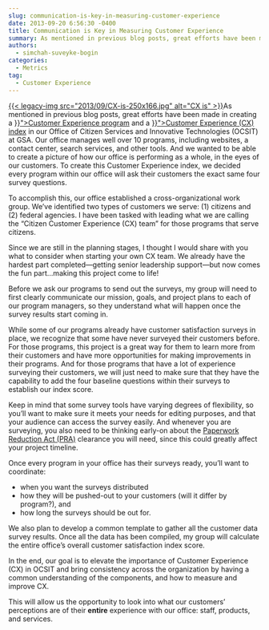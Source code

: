 ```yaml
---
slug: communication-is-key-in-measuring-customer-experience
date: 2013-09-20 6:56:30 -0400
title: Communication is Key in Measuring Customer Experience
summary: As mentioned in previous blog posts, great efforts have been made in creating a Customer Experience program and a Customer Experience (CX) index in our Office of Citizen Services and Innovative Technologies (OCSIT) at GSA. Our office manages well over 10 programs, including websites, a contact center, search services, and
authors:
  - simchah-suveyke-bogin
categories:
  - Metrics
tag:
  - Customer Experience
---
```


<p style="text-align: left">
  <a href="https://s3.amazonaws.com/digitalgov/legacy-img/2013/09/CX-is.jpg">{{< legacy-img src="2013/09/CX-is-250x166.jpg" alt="CX is" >}}</a>As mentioned in previous blog posts, great efforts have been made in creating a <a href="{{< link "2013-07-10-kicking-off-our-customer-experience-program.md" >}}">Customer Experience program</a> and a <a href="{{< link "2013-07-18-how-to-create-a-customer-experience-index.md" >}}">Customer Experience (CX) index</a> in our Office of Citizen Services and Innovative Technologies (OCSIT) at GSA. Our office manages well over 10 programs, including websites, a contact center, search services, and other tools. And we wanted to be able to create a picture of how our office is performing as a whole, in the eyes of our customers. To create this Customer Experience index, we decided every program within our office will ask their customers the exact same four survey questions.
</p>

To accomplish this, our office established a cross-organizational work group. We&#8217;ve identified two types of customers we serve: (1) citizens and (2) federal agencies. I have been tasked with leading what we are calling the &#8220;Citizen Customer Experience (CX) team&#8221; for those programs that serve citizens.

Since we are still in the planning stages, I thought I would share with you what to consider when starting your own CX team. We already have the hardest part completed—getting senior leadership support—but now comes the fun part&#8230;making this project come to life!

Before we ask our programs to send out the surveys, my group will need to first clearly communicate our mission, goals, and project plans to each of our program managers, so they understand what will happen once the survey results start coming in.

While some of our programs already have customer satisfaction surveys in place, we recognize that some have never surveyed their customers before. For those programs, this project is a great way for them to learn more from their customers and have more opportunities for making improvements in their programs. And for those programs that have a lot of experience surveying their customers, we will just need to make sure that they have the capability to add the four baseline questions within their surveys to establish our index score.

Keep in mind that some survey tools have varying degrees of flexibility, so you&#8217;ll want to make sure it meets your needs for editing purposes, and that your audience can access the survey easily.  And whenever you are surveying, you also need to be thinking early-on about the [Paperwork Reduction Act (PRA)](http://www.gpo.gov/fdsys/pkg/PLAW-104publ13/html/PLAW-104publ13.htm) clearance you will need, since this could greatly affect your project timeline.

Once every program in your office has their surveys ready, you&#8217;ll want to coordinate:

  * when you want the surveys distributed
  * how they will be pushed-out to your customers (will it differ by program?), and
  * how long the surveys should be out for.

We also plan to develop a common template to gather all the customer data survey results. Once all the data has been compiled, my group will calculate the entire office&#8217;s overall customer satisfaction index score.

In the end, our goal is to elevate the importance of Customer Experience (CX) in OCSIT and bring consistency across the organization by having a common understanding of the components, and how to measure and improve CX.

This will allow us the opportunity to look into what our customers&#8217; perceptions are of their **entire** experience with our office: staff, products, and services.